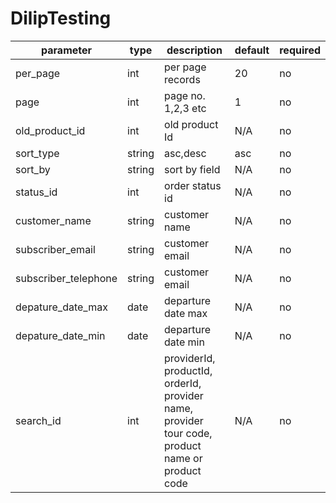 # DilipTesting

parameter 			| type		| description		| default	| required
 ----------			|---------- |----------			| --------	| --------
per_page			| int		| per page records 	| 20		| no
page				| int		| page no. 1,2,3 etc| 1			| no
old_product_id		| int		| old product Id	| N/A		| no
sort_type			| string	| asc,desc			| asc		| no
sort_by				| string	| sort by field		| N/A		| no
status_id			| int		| order status id	| N/A		| no
customer_name		| string	| customer name		| N/A		| no
subscriber_email	| string	| customer email	| N/A		| no
subscriber_telephone| string	| customer email	| N/A		| no
depature_date_max	| date		| departure date max| N/A		| no
depature_date_min	| date		| departure date min| N/A		| no
search_id			| int		| providerId, productId, orderId, provider name, provider tour code,  product name or product code 				| N/A 		| no
 
				

